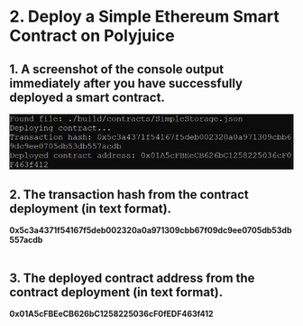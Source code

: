 # 2. Deploy a Simple Ethereum Smart Contract on Polyjuice</h2>



## 1. A screenshot of the console output immediately after you have successfully deployed a smart contract.
![](1.png)


## 2. The transaction hash from the contract deployment (in text format).

  <b>0x5c3a4371f54167f5deb002320a0a971309cbb67f09dc9ee0705db53db557acdb</b> <br><br>   
   
## 3. The deployed contract address from the contract deployment (in text format).

<b>0x01A5cFBEeCB626bC1258225036cF0fEDF463f412</b>
